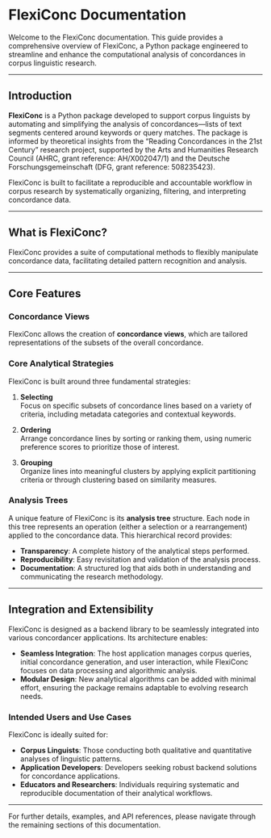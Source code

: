 # FlexiConc Documentation

Welcome to the FlexiConc documentation. This guide provides a comprehensive overview of FlexiConc, a Python package engineered to streamline and enhance the computational analysis of concordances in corpus linguistic research.

---

## Introduction

**FlexiConc** is a Python package developed to support corpus linguists by automating and simplifying the analysis of concordances—lists of text segments centered around keywords or query matches. The package is informed by theoretical insights from the “Reading Concordances in the 21st Century” research project, supported by the Arts and Humanities Research Council (AHRC, grant reference: AH/X002047/1) and the Deutsche Forschungsgemeinschaft (DFG, grant reference: 508235423).

FlexiConc is built to facilitate a reproducible and accountable workflow in corpus research by systematically organizing, filtering, and interpreting concordance data.

---

## What is FlexiConc?

FlexiConc provides a suite of computational methods to flexibly manipulate concordance data, facilitating detailed pattern recognition and analysis.

---

## Core Features

### Concordance Views

FlexiConc allows the creation of **concordance views**, which are tailored representations of the subsets of the overall concordance.

### Core Analytical Strategies

FlexiConc is built around three fundamental strategies:

1. **Selecting**  
   Focus on specific subsets of concordance lines based on a variety of criteria, including metadata categories and contextual keywords.

2. **Ordering**  
   Arrange concordance lines by sorting or ranking them, using numeric preference scores to prioritize those of interest.

3. **Grouping**  
   Organize lines into meaningful clusters by applying explicit partitioning criteria or through clustering based on similarity measures.

### Analysis Trees

A unique feature of FlexiConc is its **analysis tree** structure. Each node in this tree represents an operation (either a selection or a rearrangement) applied to the concordance data. This hierarchical record provides:

- **Transparency**: A complete history of the analytical steps performed.
- **Reproducibility**: Easy revisitation and validation of the analysis process.
- **Documentation**: A structured log that aids both in understanding and communicating the research methodology.

---

## Integration and Extensibility

FlexiConc is designed as a backend library to be seamlessly integrated into various concordancer applications. Its architecture enables:

- **Seamless Integration**: The host application manages corpus queries, initial concordance generation, and user interaction, while FlexiConc focuses on data processing and algorithmic analysis.
- **Modular Design**: New analytical algorithms can be added with minimal effort, ensuring the package remains adaptable to evolving research needs.

### Intended Users and Use Cases

FlexiConc is ideally suited for:

- **Corpus Linguists**: Those conducting both qualitative and quantitative analyses of linguistic patterns.
- **Application Developers**: Developers seeking robust backend solutions for concordance applications.
- **Educators and Researchers**: Individuals requiring systematic and reproducible documentation of their analytical workflows.

---

For further details, examples, and API references, please navigate through the remaining sections of this documentation.
